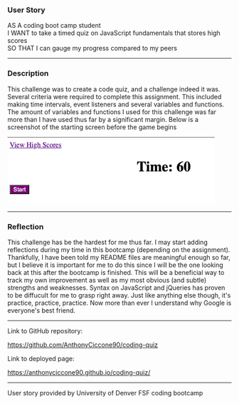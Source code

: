 ### User Story
AS A coding boot camp student
<br>
I WANT to take a timed quiz on JavaScript fundamentals that stores high scores
<br>
SO THAT I can gauge my progress compared to my peers
<hr>

### Description

This challenge was to create a code quiz, and a challenge indeed it was. Several criteria were required to complete this assignment. This included making time intervals, event listeners and several variables and functions. The amount of variables and functions I used for this challenge was far more than I have used thus far by a significant margin. Below is a screenshot of the starting screen before the game begins

![Alt text](<Screenshot 2023-07-25 at 00.58.33.png>)

<hr>

### Reflection

This challenge has be the hardest for me thus far. I may start adding reflections during my time in this bootcamp (depending on the assignment). Thankfully, I have been told my README files are meaningful enough so far, but I believe it is important for me to do this since I will be the one looking back at this after the bootcamp is finished. This will be a beneficial way to track my own improvement as well as my most obvious (and subtle) strengths and weaknesses. Syntax on JavaScript and jQueries has proven to be diffucult for me to grasp right away. Just like anything else though, it's practice, practice, practice. Now more than ever I understand why Google is everyone's best friend. 
<hr>
Link to GitHub repository:


https://github.com/AnthonyCiccone90/coding-quiz

Link to deployed page:

https://anthonyciccone90.github.io/coding-quiz/

<hr>
User story provided by University of Denver FSF coding bootcamp